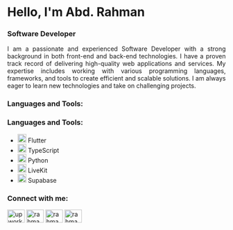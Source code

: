 <h1 align="left">Hello, I'm Abd. Rahman</h1>
<h3 align="left">Software Developer</h3>

<p align="justify">
  I am a passionate and experienced Software Developer with a strong background in both front-end and back-end technologies. I have a proven track record of delivering high-quality web applications and services. My expertise includes working with various programming languages, frameworks, and tools to create efficient and scalable solutions. I am always eager to learn new technologies and take on challenging projects.
</p>

<h3 align="left">Languages and Tools:</h3>
<h3 align="left">Languages and Tools:</h3>
<ul>
  <li><img src="https://img.icons8.com/color/48/000000/flutter.png" alt="Flutter" height="20" width="20"/> Flutter</li>
  <li><img src="https://img.icons8.com/color/48/000000/typescript.png" alt="TypeScript" height="20" width="20"/> TypeScript</li>
  <li><img src="https://img.icons8.com/color/48/000000/python.png" alt="Python" height="20" width="20"/> Python</li>
  <li><img src="https://img.icons8.com/color/48/000000/livekit.png" alt="LiveKit" height="20" width="20"/> LiveKit</li>
  <li><img src="https://img.icons8.com/color/48/000000/supabase.png" alt="Supabase" height="20" width="20"/> Supabase</li>
</ul>


<h3 align="left">Connect with me:</h3>
<p align="left">
<a href="https://www.upwork.com/freelancers/~0146d020d1f7248e83" target="blank"><img align="center" src="https://www.svgrepo.com/show/331630/upwork.svg" alt="upwork" height="30" width="40" /></a>
<a href="https://linkedin.com/in/rahmanpsg" target="blank"><img align="center" src="https://raw.githubusercontent.com/rahuldkjain/github-profile-readme-generator/master/src/images/icons/Social/linked-in-alt.svg" alt="rahmanpsg" height="30" width="40" /></a>
<a href="https://fb.com/rahmanpmc" target="blank"><img align="center" src="https://raw.githubusercontent.com/rahuldkjain/github-profile-readme-generator/master/src/images/icons/Social/facebook.svg" alt="rahmanpmc" height="30" width="40" /></a>
<a href="https://instagram.com/rahmanpsg" target="blank"><img align="center" src="https://raw.githubusercontent.com/rahuldkjain/github-profile-readme-generator/master/src/images/icons/Social/instagram.svg" alt="rahmanpsg" height="30" width="40" /></a>
</p>

